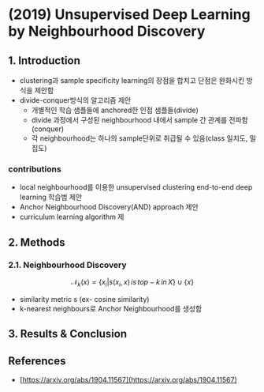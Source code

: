 # \(2019\) Unsupervised Deep Learning by Neighbourhood Discovery

## 1. Introduction

* clustering과 sample specificity learning의 장점을 합치고 단점은 완화시킨 방식을 제안함
* divide-conquer방식의 알고리즘 제안
  * 개별적인 학습 샘플들에 anchored한 인접 샘플들\(divide\)
  * divide 과정에서 구성된 neighbourhood 내에서 sample 간 관계를 전파함\(conquer\)
  * 각 neighbourhood는 하나의 sample단위로 취급될 수 있음\(class 일치도, 밀집도\)

### contributions

* local neighbourhood를 이용한 unsupervised clustering end-to-end deep learning 학습법 제안
* Anchor Neighbourhood Discovery\(AND\) approach 제안
* curriculum learning algorithm 제

## 2. Methods

### 2.1. Neighbourhood Discovery

$$
\mathcal{N}_k(x) = \{x_i | s(x_i,x)\,is\,top-k\,in\,X\} \cup \{x\}
$$

* similarity metric s \(ex- cosine similarity\)
* k-nearest neighbours로 Anchor Neighbourhood를 생성함

## 3. Results & Conclusion

## References

* [https://arxiv.org/abs/1904.11567](https://arxiv.org/abs/1904.11567)

